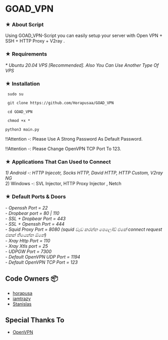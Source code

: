 # GOAD_VPN


   
### ★ About Script   
Using GOAD_VPN-Script you can easily setup your server with Open VPN + SSH + HTTP Proxy + V2ray .

### ★ Requirements

_* Ubuntu 20.04 VPS [Recommended]. Also You Can Use Another Type Of VPS_<br>

### ★ Installation

``` 
 sudo su
 ```
``` 
 git clone https://github.com/Horapusaa/GOAD_VPN
 ```
``` 
 cd GOAD_VPN
 ```
``` 
 chmod +x *
 ```
 ``` 
 python3 main.py
 ```
 
 
 ‼️Attention -: Please Use A Strong Password As Default Password.
 
 ‼️Attention -: Please Change OpenVPN TCP Port To 123.
 
### ★ Applications That Can Used to Connect

_1) Android -: HTTP Injecotr, Socks HTTP, David HTTP, HTTP Custom, V2ray NG_<br> 
2) Windows -: SVL Injector, HTTP Proxy Injector , Netch

### ★ Default Ports & Doors
_- Openssh Port = 22_<br>
_- Dropbear port   =  80 | 110_<br>
_- SSL + Dropbear Port  =  443_<br>
_- SSL + Openssh Port  =  444_<br>
_- Squid Proxy Port  =  8080 (squid වැඩ කරන්න පෙලෝඩ් එකේ connect request එකක් තියෙන්න ඕනේ)_<br>
_- Xray Http Port = 110_<br>
_- Xray Xtls port = 25_<br>
_- UDPGW Port  =  7300_<br>
_- Default OpenVPN UDP Port = 1194_<br>
_- Default OpenVPN TCP Port = 123_<br>
 
## Code Owners 📦
* [horapusa](https://github.com/Horapusaa)
* [iamtrazy](https://github.com/imatrazy)
* [Stanislas](https://github.com/angristan)

## Special Thanks To
* [OpenVPN](https://openvpn.com)
